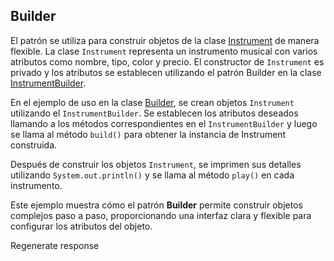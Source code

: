 ## Builder
El patrón se utiliza para construir objetos de la clase [Instrument](Instrument.java) de manera flexible. 
La clase `Instrument` representa un instrumento musical con varios atributos como nombre, tipo, color y precio. 
El constructor de `Instrument` es privado y los atributos se establecen utilizando el patrón Builder en la clase 
[InstrumentBuilder](InstrumentBuilder.java).

En el ejemplo de uso en la clase [Builder](Builder.java), se crean objetos `Instrument` utilizando el `InstrumentBuilder`. Se establecen los 
atributos deseados llamando a los métodos correspondientes en el `InstrumentBuilder` y luego se llama al método `build()` 
para obtener la instancia de Instrument construida.

Después de construir los objetos `Instrument`, se imprimen sus detalles utilizando `System.out.println()` y se llama al 
método `play()` en cada instrumento.

Este ejemplo muestra cómo el patrón **Builder** permite construir objetos complejos paso a paso, proporcionando una interfaz
clara y flexible para configurar los atributos del objeto.






Regenerate response